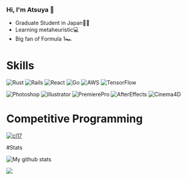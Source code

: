 ### Hi, I'm Atsuya 👋

<!--
**Eagle-Konbu/Eagle-Konbu** is a ✨ _special_ ✨ repository because its `README.md` (this file) appears on your GitHub profile.

Here are some ideas to get you started:

- 🔭 I’m currently working on ...
- 🌱 I’m currently learning ...
- 👯 I’m looking to collaborate on ...
- 🤔 I’m looking for help with ...
- 💬 Ask me about ...
- 📫 How to reach me: ...
- 😄 Pronouns: ...
- ⚡ Fun fact: ...
-->

- Graduate Student in Japan🎌🗾
- Learning metaheuristic💻
- Big fan of Formula 1🏎️

# Skills
![Rust](https://img.shields.io/badge/-Rust-000000.svg?logo=rust&style=plastic)
![Rails](https://img.shields.io/badge/-Rails-CC0000.svg?logo=rails&style=plastic)
![React](https://img.shields.io/badge/-React-61DAFB.svg?logo=react&style=plastic)
![Go](https://img.shields.io/badge/-Go-76E1FE.svg?logo=go&style=plastic)
![AWS](https://img.shields.io/badge/-Amazon%20aws-232F3E.svg?logo=amazon-aws&style=plastic)
![TensorFlow](https://img.shields.io/badge/-TensorFlow-FF6F00.svg?logo=tensorflow&style=plastic)

![Photoshop](https://img.shiedls.io/badge/-Adobe%20Photoshop-31A8FF.svg?logo=adobe-photoshop&style=plastic)
![Illustrator](https://img.shields.io/badge/-Adobe%20Illustrator-FF9A00.svg?logo=adobe-illustrator&style=plastic)
![PremierePro](https://img.shields.io/badge/-Adobe%20Premiere%20Pro-9999FF.svg?logo=adobe-premiere-pro&style=plastic)
![AfterEffects](https://img.shields.io/badge/-Adobe%20After%20Effects-9999FF.svg?logo=adobe-after-effects&style=plastic)
![Cinema4D](https://img.shields.io/badge/-Cinema4D-011A6A.svg?logo=cinema4d&style=plastic)

# Competitive Programming
[![cl17](https://img.shields.io/endpoint?url=https%3A%2F%2Fatcoder-badges.now.sh%2Fapi%2Fatcoder%2Fjson%2Fcl17)](https://atcoder.jp/users/cl17)

#Stats

![My github stats](https://github-readme-stats.vercel.app/api?username=Eagle-Konbu&theme=tokyonight)

[![](./2-most-commit-language.svg)](https://github.com/vn7n24fzkq/github-profile-summary-cards)